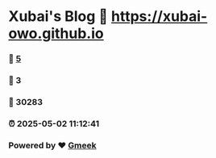 # Xubai's Blog :link: https://xubai-owo.github.io 
### :page_facing_up: [5](https://xubai-owo.github.io/tag.html) 
### :speech_balloon: 3 
### :hibiscus: 30283 
### :alarm_clock: 2025-05-02 11:12:41 
### Powered by :heart: [Gmeek](https://github.com/Meekdai/Gmeek)
